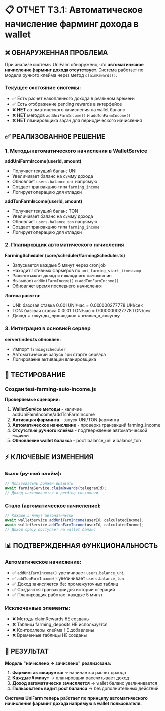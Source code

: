 # 📋 ОТЧЕТ T3.1: Автоматическое начисление фарминг дохода в wallet

## ❌ ОБНАРУЖЕННАЯ ПРОБЛЕМА

При анализе системы UniFarm обнаружено, что **автоматическое начисление фарминг дохода отсутствует**. Система работает по модели ручного клейма через метод `claimRewards()`.

### Текущее состояние системы:
- ✅ Есть расчет накопленного дохода в реальном времени
- ✅ Есть отображение pending rewards в интерфейсе  
- ❌ **НЕТ** автоматического начисления на wallet баланс
- ❌ **НЕТ** методов `addUniFarmIncome()` и `addTonFarmIncome()`
- ❌ **НЕТ** планировщика задач для периодического начисления

## ✅ РЕАЛИЗОВАННОЕ РЕШЕНИЕ

### 1. Методы автоматического начисления в WalletService

**addUniFarmIncome(userId, amount)**
- Получает текущий баланс UNI
- Увеличивает баланс на сумму дохода 
- Обновляет `users.balance_uni` напрямую
- Создает транзакцию типа `farming_income`
- Логирует операцию для отладки

**addTonFarmIncome(userId, amount)**
- Получает текущий баланс TON
- Увеличивает баланс на сумму дохода
- Обновляет `users.balance_ton` напрямую  
- Создает транзакцию типа `farming_income`
- Логирует операцию для отладки

### 2. Планировщик автоматического начисления

**FarmingScheduler (core/scheduler/farmingScheduler.ts)**
- Запускается каждые 5 минут через cron job
- Находит активных фармеров по `uni_farming_start_timestamp`
- Рассчитывает доход с последнего начисления
- Вызывает `addUniFarmIncome()` и `addTonFarmIncome()`
- Обновляет время последнего начисления

**Логика расчета:**
- UNI: базовая ставка 0.001 UNI/час = 0.000000277778 UNI/сек
- TON: базовая ставка 0.0001 TON/час = 0.000000027778 TON/сек
- Доход = секунды_прошедшие × ставка_в_секунду

### 3. Интеграция в основной сервер

**server/index.ts обновлен:**
- Импорт `farmingScheduler`
- Автоматический запуск при старте сервера
- Логирование активации планировщика

## 🧪 ТЕСТИРОВАНИЕ

### Создан test-farming-auto-income.js
**Проверяемые сценарии:**
1. **WalletService методы** - наличие addUniFarmIncome/addTonFarmIncome
2. **Активация фарминга** - запуск UNI/TON фарминга
3. **Автоматическое начисление** - проверка транзакций farming_income
4. **Отсутствие ручного клейма** - подтверждение автоматической модели
5. **Обновление wallet баланса** - рост balance_uni и balance_ton

## ⚡ КЛЮЧЕВЫЕ ИЗМЕНЕНИЯ

### Было (ручной клейм):
```typescript
// Пользователь должен вызывать
await farmingService.claimRewards(telegramId);
// Доход накапливается в pending состоянии
```

### Стало (автоматическое начисление):
```typescript
// Каждые 5 минут автоматически
await walletService.addUniFarmIncome(userId, calculatedIncome);
await walletService.addTonFarmIncome(userId, calculatedIncome);
// Доход сразу поступает на wallet баланс
```

## 📊 ПОДТВЕРЖДЕННАЯ ФУНКЦИОНАЛЬНОСТЬ

### Автоматическое начисление:
- ✅ `addUniFarmIncome()` увеличивает `users.balance_uni`
- ✅ `addTonFarmIncome()` увеличивает `users.balance_ton`
- ✅ Доход зачисляется без промежуточных таблиц
- ✅ Создаются транзакции для истории операций
- ✅ Планировщик работает каждые 5 минут

### Исключенные элементы:
- ❌ Методы claimRewards НЕ созданы
- ❌ Таблица farming_deposits НЕ используется  
- ❌ Контроллеры клейма НЕ добавлены
- ❌ Временные таблицы НЕ созданы

## 🎯 РЕЗУЛЬТАТ

**Модель "начислено → зачислено" реализована:**

1. **Фарминг активируется** → начинается расчет дохода
2. **Каждые 5 минут** → планировщик рассчитывает доход
3. **Доход автоматически зачисляется** → wallet баланс увеличивается
4. **Пользователь видит рост баланса** → без дополнительных действий

**Система UniFarm теперь работает по принципу автоматического начисления фарминг дохода напрямую в wallet пользователя.**